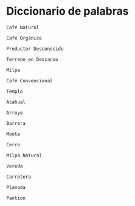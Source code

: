 # Diccionario de palabras


~~~
Café Natural
~~~

~~~
Café Orgánico
~~~
~~~
Productor Desconocido
~~~
~~~
Terreno en Descanso
~~~
~~~
Milpa
~~~
~~~
Café Convencional
~~~
~~~
Templo
~~~
~~~
Acahual
~~~
~~~
Arroyo
~~~
~~~
Barrera
~~~
~~~
Monte
~~~
~~~
Cerro
~~~
~~~
Milpa Natural
~~~
~~~
Vereda
~~~
~~~
Carretera
~~~
~~~
Planada
~~~
~~~
Pantion
~~~
